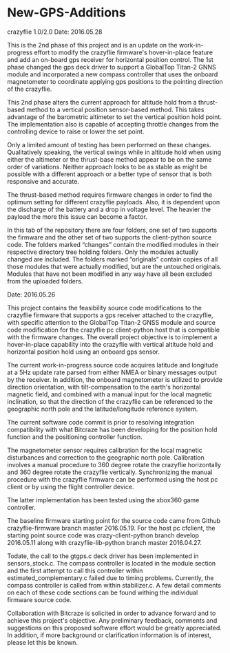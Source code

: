# New-GPS-Additions
crazyflie 1.0/2.0
Date: 2016.05.28

This is the 2nd phase of this project and is an update on the work-in-progress effort to
modify the crazyflie firmware's hover-in-place feature and add an on-board gps receiver
for horizontal position control.  The 1st phase changed the gps deck driver to support
a GlobalTop Titan-2 GNNS module and incorporated a new compass controller that uses the
onboard magnetometer to coordinate applying gps positions to the pointing direction
of the crazyflie.

This 2nd phase alters the current approach for altitude hold from a thrust-based method
to a vertical position sensor-based method.  This takes advantage of the barometric
altimeter to set the vertical position hold point.  The implementation also is capable
of accepting throttle changes from the controlling device to raise or lower the set point.

Only a limited amount of testing has been performed on these changes.  Qualitatively speaking,
the vertical swings while in altitude hold when using either the altimeter or the thrust-base
method appear to be on the same order of variations.  Neither approach looks to be as stable
as might be possible with a different approach or a better type of sensor that is both
responsive and accurate.     

The thrust-based method requires firmware changes in order to find the optimum setting for
different crazyflie payloads.  Also, it is dependent upon the discharge of the battery and
a drop in voltage level.  The heavier the payload the more this issue can become a factor.

In this tab of the repository there are four folders, one set of two supports the firmware
and the other set of two supports the client-python source code. The folders marked “changes”
contain the modified modules in their respective directory tree holding folders. Only the
modules actually changed are included. The folders marked “originals” contain copies of
all those modules that were actually modified, but are the untouched originals. Modules
that have not been modified in any way have all been excluded from the uploaded folders.


Date: 2016.05.26

This project contains the feasibility source code modifications to the crazyflie firmware
that supports a gps receiver attached to the crazyflie, with specific attention to the
GlobalTop Titan-2 GNSS module and source code modification for the crazyflie pc client-python
host that is compatible with the firmware changes.  The overall project objective is to
implement a hover-in-place capability into the crazyflie with vertical altitude hold and
horizontal position hold using an onboard gps sensor.

The current work-in-progress source code acquires latitude and longitude at a 5Hz update
rate parsed from either NMEA or binary messages output by the receiver.  In addition, the
onboard magnetometer is utilized to provide direction orientation, with tilt-compensation
to the earth's horizontal magnetic field, and combined with a manual input for the local
magnetic inclination, so that the direction of the crazyflie can be referenced to the geographic
north pole and the latitude/longitude reference system.

The current software code commit is prior to resolving integration compatibility with what
Bitcraze has been developing for the position hold function and the positioning controller function.

The magnetometer sensor requires calibration for the local magnetic disturbances and correction
to the geographic north pole.  Calibration involves a manual procedure to 360 degree rotate the
crazyflie horizontally and 360 degree rotate the crazyflie vertically.  Synchronizing the manual
procedure with the crazyflie firmware can be performed using the host pc client or by using the
flight controller device.

The latter implementation has been tested using the xbox360 game controller.

The baseline firmware starting point for the source code came from Github crazyflie-firmware
branch master 2016.05.19.  For the host pc cfclient, the starting point source code was
crazy-client-python branch develop 2016.05.11 along with crazyflie-lib-python branch master 2016.04.27. 

Todate, the call to the gtgps.c deck driver has been implemented in sensors_stock.c.  The compass
controller is located in the module section and the first attempt to call this controller within
estimated_complementary.c failed due to timing problems.  Currently, the compass controller is
called from within stabilizer.c.  A few detail comments on each of these code sections can be found
withing the individual firmware source code. 

Collaboration with Bitcraze is solicited in order to advance forward and to achieve this project's
objective.  Any preliminary feedback, comments and suggestions on this proposed software effort would
be greatly appreciated.  In addition, if more background or clarification information is of interest,
please let this be known.

